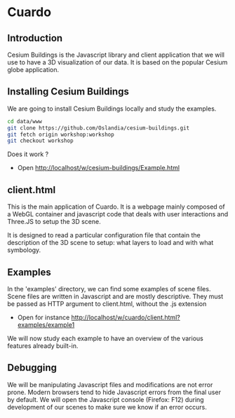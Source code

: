 Cuardo
======

Introduction
------------

Cesium Buildings is the Javascript library and client application that we will use to have a 3D visualization of our data.
It is based on the popular Cesium globe application.

Installing Cesium Buildings 
-----------------

We are going to install Cesium Buildings locally and study the examples.

```bash
cd data/www
git clone https://github.com/Oslandia/cesium-buildings.git
git fetch origin workshop:workshop
git checkout workshop
```

Does it work ?
* Open [http://localhost/w/cesium-buildings/Example.html](http://localhost/w/cesium-buildings/Example.html)





client.html
-----------

This is the main application of Cuardo. It is a webpage mainly composed of a WebGL container and javascript code that deals with user interactions and Three.JS to setup the 3D scene.

It is designed to read a particular configuration file that contain the description of the 3D scene to setup: what layers to load and with what symbology.

Examples
--------

In the 'examples' directory, we can find some examples of scene files. Scene files are written in Javascript and are mostly descriptive.
They must be passed as HTTP argument to client.html, without the .js extension
* Open for instance [http://localhost/w/cuardo/client.html?examples/example1](http://localhost/w/cuardo/client.html?examples/example1)

We will now study each example to have an overview of the various features already built-in.

Debugging
---------

We will be manipulating Javascript files and modifications are not error prone. Modern browsers tend to hide Javascript errors from the final user by default.
We will open the Javascript console (Firefox: F12) during development of our scenes to make sure we know if an error occurs.
